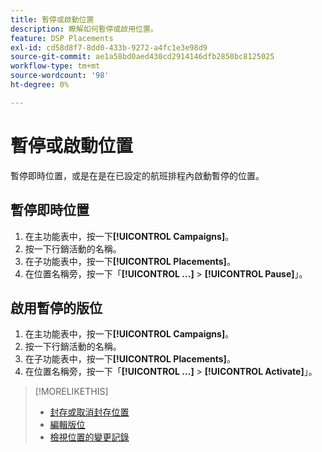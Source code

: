 ```yaml
---
title: 暫停或啟動位置
description: 瞭解如何暫停或啟用位置。
feature: DSP Placements
exl-id: cd58d8f7-8dd0-433b-9272-a4fc1e3e98d9
source-git-commit: ae1a58bd0aed430cd2914146dfb2850bc8125025
workflow-type: tm+mt
source-wordcount: '98'
ht-degree: 0%

---
```


# 暫停或啟動位置

暫停即時位置，或是在是在已設定的航班排程內啟動暫停的位置。

## 暫停即時位置

1. 在主功能表中，按一下&#x200B;**[!UICONTROL Campaigns]**。
1. 按一下行銷活動的名稱。
1. 在子功能表中，按一下&#x200B;**[!UICONTROL Placements]**。
1. 在位置名稱旁，按一下「**[!UICONTROL ...]** > **[!UICONTROL Pause]**」。

## 啟用暫停的版位

1. 在主功能表中，按一下&#x200B;**[!UICONTROL Campaigns]**。
1. 按一下行銷活動的名稱。
1. 在子功能表中，按一下&#x200B;**[!UICONTROL Placements]**。
1. 在位置名稱旁，按一下「**[!UICONTROL ...]** > **[!UICONTROL Activate]**」。

>[!MORELIKETHIS]
>
>* [封存或取消封存位置](placement-archive-unarchive.md)
>* [編輯版位](placement-edit.md)
>* [檢視位置的變更記錄](placement-change-log.md)
